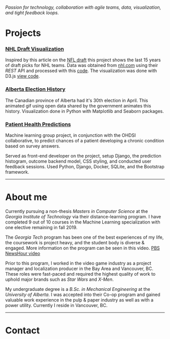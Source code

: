 <!---## Jonathan Fung Software Engineer / Machine Learning Specialist-->
_Passion for technology, collaboration with agile teams, data, visualization, and tight feedback loops._


# Projects
### [NHL Draft Visualization](hockey-draft-viz) 
Inspired by this article on the [NFL draft](https://www.news.gatech.edu/2017/04/19/interactive-visualization-illustrates-uncertainty-nfl-draft) 
this project shows the last 15 years of draft picks for NHL teams.  Data was obtained from
[nhl.com](https://www.nhl.com/) using their _REST_ API and processed with this [code](https://github.com/JonathanFung13/nhl_fantasy).
The visualization was done with D3.js [view code](https://github.com/JonathanFung13/hockey-draft-viz).

### [Alberta Election History](missing)
The Canadian province of Alberta had it's 30th election in April.  This animated gif using open data shared by the
government animates this history.  Visualization done in Python with Matplotlib and Seaborn packages.  

### [Patient Health Predictions](https://cs6440-f18-prj14.apps.hdap.gatech.edu/)
Machine learning group project, in conjunction with the OHDSI collaborative, to predict chances of a patient developing 
a chronic condition based on survey answers.

Served as front-end developer on the project, setup Django, the prediction histogram, outcome backend model, 
CSS styling, and conducted user feedback sessions.  Used Python, Django, Docker, SQLite, and the Bootstrap framework.  

---

# About me
Currently pursuing a non-thesis _Masters in Computer Science_ at the _Georgia Institute of Technology_ via their 
distance-learning program.  I have completed 9 out of 10 courses in the Machine Learning specialization with one 
elective remaining in fall 2019.

The _Georgia Tech_ program has been one of the best experiences of my life, the coursework is project heavy, and the 
student body is diverse & engaged.  More information on the program can be seen in this 
video. [PBS NewsHour video](https://youtu.be/6xNpquytdzw)

Prior to this program, I worked in the video game industry as a project manager and localization producer in the 
Bay Area and Vancouver, BC.  These roles were fast-paced and required the highest quality of work to uphold major 
brands such as _Star Wars_ and _X-Men_.

My undergraduate degree is a _B.Sc. in Mechanical Engineering_ at the _University of Alberta_.  I was accepted into their
Co-op program and gained valuable work experience in the pulp & paper industry as well as with a power utility.  Currently
I reside in Vancouver, BC. 


---

# Contact
